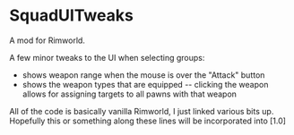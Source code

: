 # SquadUITweaks
A mod for Rimworld.

A few minor tweaks to the UI when selecting groups:
- shows weapon range when the mouse is over the "Attack" button
- shows the weapon types that are equipped
-- clicking the weapon allows for assigning targets to all pawns with that weapon

All of the code is basically vanilla Rimworld, I just linked various bits up. Hopefully this or something along these lines will be incorporated into [1.0]
